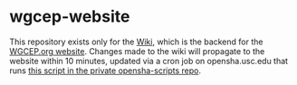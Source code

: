 # wgcep-website

This repository exists only for the [Wiki](https://github.com/opensha/wgcep-website/wiki), which is the backend for the [WGCEP.org website](https://wgcep.org). Changes made to the wiki will propagate to the website within 10 minutes, updated via a cron job on opensha.usc.edu that runs [this script in the private opensha-scripts repo](https://github.com/opensha/opensha-scripts/blob/master/cron/wiki_website_update.sh).
